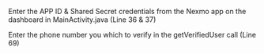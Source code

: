 Enter the APP ID & Shared Secret credentials from the Nexmo app on the dashboard in MainActivity.java (Line 36 & 37)

Enter the phone number you which to verify in the getVerifiedUser call (Line 69)
